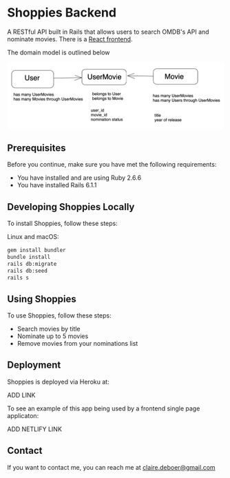 # Shoppies Backend

A RESTful API built in Rails that allows users to search OMDB's API and nominate movies. There is a [React frontend](https://github.com/clairedeboer/shoppies_frontend). 

The domain model is outlined below

![Domain model](/public/domain_model.png "Domain Model")

## Prerequisites

Before you continue, make sure you have met the following requirements: 

* You have installed and are using Ruby 2.6.6
* You have installed Rails 6.1.1

## Developing Shoppies Locally

To install Shoppies, follow these steps: 

Linux and macOS: 
```
gem install bundler
bundle install
rails db:migrate
rails db:seed
rails s
```

## Using Shoppies

To use Shoppies, follow these steps: 

* Search movies by title
* Nominate up to 5 movies
* Remove movies from your nominations list

## Deployment

Shoppies is deployed via Heroku at: 

ADD LINK

To see an example of this app being used by a frontend single page applicaton: 

ADD NETLIFY LINK

## Contact

If you want to contact me, you can reach me at claire.deboer@gmail.com